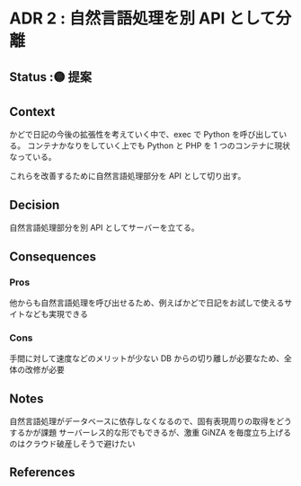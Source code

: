 # ADR 2 : 自然言語処理を別 API として分離

<!-- ADR ナンバー : タイトル -->

## Status :🟡 提案

<!--
※ここから選んでステータスの横に貼っ付ける
🟡提案
🟢承認
🔴廃止
-->

## Context

<!--
問題の背景や定義
事実だけを描く
-->

かどで日記の今後の拡張性を考えていく中で、exec で Python を呼び出している。
コンテナかなりをしていく上でも Python と PHP を 1 つのコンテナに現状なっている。

これらを改善するために自然言語処理部分を API として切り出す。

## Decision

<!-- 提案、すること -->

自然言語処理部分を別 API としてサーバーを立てる。

## Consequences

<!-- Decisionによって得られるもの -->

### Pros

他からも自然言語処理を呼び出せるため、例えばかどで日記をお試しで使えるサイトなども実現できる

### Cons

手間に対して速度などのメリットが少ない
DB からの切り離しが必要なため、全体の改修が必要

## Notes

自然言語処理がデータベースに依存しなくなるので、固有表現周りの取得をどうするかが課題
サーバーレス的な形でもできるが、激重 GiNZA を毎度立ち上げるのはクラウド破産しそうで避けたい

## References
